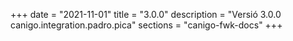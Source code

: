 +++
date        = "2021-11-01"
title       = "3.0.0"
description = "Versió 3.0.0 canigo.integration.padro.pica"
sections    = "canigo-fwk-docs"
+++